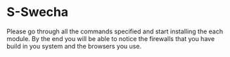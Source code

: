 S-Swecha
==============
Please go through all the commands specified and start installing the each module.
By the end you will be able to notice the firewalls that you have build in you system and the browsers you use.
